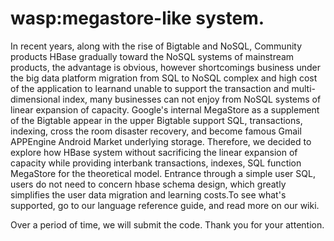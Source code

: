 wasp:megastore-like system.
====
   In recent years, along with the rise of Bigtable and NoSQL, Community products HBase gradually toward the NoSQL systems of mainstream products, the advantage is obvious, however shortcomings business under the big data platform migration from SQL to NoSQL complex and high cost of the application to learnand unable to support the transaction and multi-dimensional index, many businesses can not enjoy from NoSQL systems of linear expansion of capacity. Google's internal MegaStore as a supplement of the Bigtable appear in the upper Bigtable support SQL, transactions, indexing, cross the room disaster recovery, and become famous Gmail APPEngine Android Market underlying storage. Therefore, we decided to explore how HBase system without sacrificing the linear expansion of capacity while providing interbank transactions, indexes, SQL function MegaStore for the theoretical model. Entrance through a simple user SQL, users do not need to concern hbase schema design, which greatly simplifies the user data migration and learning costs.To see what's supported, go to our language reference guide, and read more on our wiki.
     
Over a period of time, we will submit the code. Thank you for your attention.
